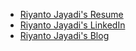 * [Riyanto Jayadi's Resume](https://hoihei.github.io/resume/)
* [Riyanto Jayadi's LinkedIn](https://www.linkedin.com/in/riyanto-hoi-jayadi/)
* [Riyanto Jayadi's Blog](https://riyanto-hoi-jayadi.blogspot.com)

